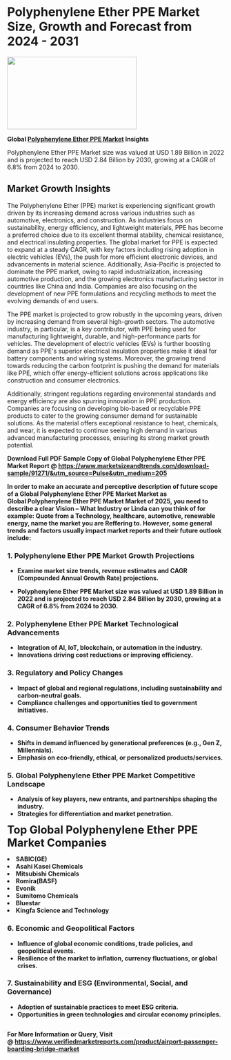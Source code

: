 <H1>Polyphenylene Ether PPE Market Size, Growth and Forecast from 2024 - 2031</H1><img class="aligncenter size-medium wp-image-584254" src="https://thirdeyenews.in/wp-content/uploads/2024/09/Global-Market-Research-300x168.jpeg" alt="" width="300" height="168" /><p><strong>Global&nbsp;<a href="https://www.marketsizeandtrends.com/download-sample/91271/&amp;utm_source=Pulse&amp;utm_medium=205">Polyphenylene Ether PPE Market</a> Insights</strong></p><p>Polyphenylene Ether PPE Market size was valued at USD 1.89 Billion in 2022 and is projected to reach USD 2.84 Billion by 2030, growing at a CAGR of 6.8% from 2024 to 2030.</p><p><h2>Market Growth Insights</h2> <p>The Polyphenylene Ether (PPE) market is experiencing significant growth driven by its increasing demand across various industries such as automotive, electronics, and construction. As industries focus on sustainability, energy efficiency, and lightweight materials, PPE has become a preferred choice due to its excellent thermal stability, chemical resistance, and electrical insulating properties. The global market for PPE is expected to expand at a steady CAGR, with key factors including rising adoption in electric vehicles (EVs), the push for more efficient electronic devices, and advancements in material science. Additionally, Asia-Pacific is projected to dominate the PPE market, owing to rapid industrialization, increasing automotive production, and the growing electronics manufacturing sector in countries like China and India. Companies are also focusing on the development of new PPE formulations and recycling methods to meet the evolving demands of end users.</p> <p><strong></strong></p> <p>The PPE market is projected to grow robustly in the upcoming years, driven by increasing demand from several high-growth sectors. The automotive industry, in particular, is a key contributor, with PPE being used for manufacturing lightweight, durable, and high-performance parts for vehicles. The development of electric vehicles (EVs) is further boosting demand as PPE's superior electrical insulation properties make it ideal for battery components and wiring systems. Moreover, the growing trend towards reducing the carbon footprint is pushing the demand for materials like PPE, which offer energy-efficient solutions across applications like construction and consumer electronics.</p> <p>Additionally, stringent regulations regarding environmental standards and energy efficiency are also spurring innovation in PPE production. Companies are focusing on developing bio-based or recyclable PPE products to cater to the growing consumer demand for sustainable solutions. As the material offers exceptional resistance to heat, chemicals, and wear, it is expected to continue seeing high demand in various advanced manufacturing processes, ensuring its strong market growth potential.</p> <p><strong></p><p><span class=""><strong>Download Full PDF Sample Copy of Global Polyphenylene Ether PPE Market Report</strong> @ <a href="https://www.marketsizeandtrends.com/download-sample/91271/&amp;utm_source=Pulse&amp;utm_medium=205" target="_blank">https://www.marketsizeandtrends.com/download-sample/91271/&amp;utm_source=Pulse&amp;utm_medium=205</a></span></p><p>In order to make an accurate and perceptive description of future scope of a Global&nbsp;Polyphenylene Ether PPE Market Market as Global&nbsp;Polyphenylene Ether PPE Market Market of 2025, you need to describe a clear Vision &ndash; What Industry or Linda can you think of for example: Quote from a Technology, healthcare, automotive, renewable energy, name the market you are Reffering to. However, some general trends and factors usually impact market reports and their future outlook include:</p><h3>1.&nbsp;<strong>Polyphenylene Ether PPE Market Growth Projections</strong></h3><ul><li>Examine market size trends, revenue estimates and CAGR (Compounded Annual Growth Rate) projections.</li><li><p>Polyphenylene Ether PPE Market size was valued at USD 1.89 Billion in 2022 and is projected to reach USD 2.84 Billion by 2030, growing at a CAGR of 6.8% from 2024 to 2030.</p></li></ul><h3>2.&nbsp;<strong>Polyphenylene Ether PPE Market Technological Advancements</strong></h3><ul><li>Integration of AI, IoT, blockchain, or automation in the industry.</li><li>Innovations driving cost reductions or improving efficiency.</li></ul><h3>3.&nbsp;<strong>Regulatory and Policy Changes</strong></h3><ul><li>Impact of global and regional regulations, including sustainability and carbon-neutral goals.</li><li>Compliance challenges and opportunities tied to government initiatives.</li></ul><h3>4.&nbsp;<strong>Consumer Behavior Trends</strong></h3><ul><li>Shifts in demand influenced by generational preferences (e.g., Gen Z, Millennials).</li><li>Emphasis on eco-friendly, ethical, or personalized products/services.</li></ul><h3>5.&nbsp;<strong>Global Polyphenylene Ether PPE Market Competitive Landscape</strong></h3><ul><li>Analysis of key players, new entrants, and partnerships shaping the industry.</li><li>Strategies for differentiation and market penetration.</li></ul><p data-pm-slice="1 1 []"><span style="color: inherit; font-family: inherit; font-size: 25px;">Top Global Polyphenylene Ether PPE Market Companies</span></p><div class="" data-test-id=""><p><li>SABIC(GE)</li><li> Asahi Kasei Chemicals</li><li> Mitsubishi Chemicals</li><li> Romira(BASF)</li><li> Evonik</li><li> Sumitomo Chemicals</li><li> Bluestar</li><li> Kingfa Science and Technology</li></p></div><h3>6.&nbsp;<strong>Economic and Geopolitical Factors</strong></h3><ul><li>Influence of global economic conditions, trade policies, and geopolitical events.</li><li>Resilience of the market to inflation, currency fluctuations, or global crises.</li></ul><h3>7.&nbsp;<strong>Sustainability and ESG (Environmental, Social, and Governance)</strong></h3><ul><li>Adoption of sustainable practices to meet ESG criteria.</li><li>Opportunities in green technologies and circular economy principles.</li></ul><h2><strong style="font-size: 14px;">For More Information or Query, Visit @&nbsp;</strong><a style="background-color: #ffffff; font-size: 14px;" href="https://www.marketsizeandtrends.com/report/polyphenylene-ether-ppe-market/" target="_blank">https://www.verifiedmarketreports.com/product/airport-passenger-boarding-bridge-market</a></h2>
